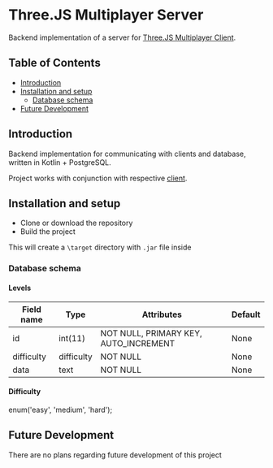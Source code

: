 # Three.JS Multiplayer Server

Backend implementation of a server for [Three.JS Multiplayer Client](https://github.com/PrivPolicy/threejs-multiplayer-client).

## Table of Contents
- [Introduction](#introduction)
- [Installation and setup](#installation-and-setup)
  - [Database schema](#database-schema)
- [Future Development](#future-development)

## Introduction
Backend implementation for communicating with clients and database, written in Kotlin + PostgreSQL.

Project works with conjunction with respective [client](https://github.com/PrivPolicy/threejs-multiplayer-client).

## Installation and setup
- Clone or download the repository
- Build the project

This will create a `\target` directory with `.jar` file inside

### Database schema
#### Levels
| Field name     | Type       | Attributes                               | Default |
|----------------|------------|------------------------------------------|---------|
|id              |int(11)     | NOT NULL, PRIMARY KEY, AUTO_INCREMENT    |None     |
|difficulty      |difficulty  | NOT NULL                                 |None     |
|data            |text        | NOT NULL                                 |None     |
#### Difficulty
enum('easy', 'medium', 'hard');

## Future Development
There are no plans regarding future development of this project